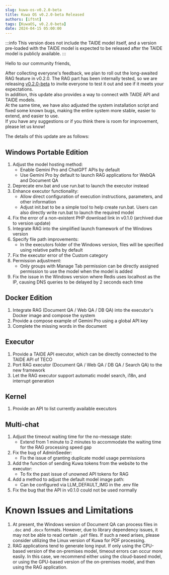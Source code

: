 ```yaml
---
slug: kuwa-os-v0.2.0-beta
title: Kuwa OS v0.2.0-beta Released
authors: [iftnt]
tags: [KuwaOS, v0.2.0-beta]
date: 2024-04-15 05:00:00
---
```


:::info
This version does not include the TAIDE model itself, and a version pre-loaded with the TAIDE model is expected to be released after the TAIDE model is publicly available.
:::

Hello to our community friends,  
  
After collecting everyone's feedback, we plan to roll out the long-awaited RAG feature in v0.2.0.
The RAG part has been internally tested, so we are releasing [v0.2.0-beta](https://github.com/kuwaai/genai-os/tree/v0.2.0-beta) to invite everyone to test it out and see if it meets your expectations.  
In addition, this update also provides a way to connect with TAIDE API and TAIDE models.  
At the same time, we have also adjusted the system installation script and fixed some known bugs, making the entire system more stable, easier to extend, and easier to use.  
If you have any suggestions or if you think there is room for improvement, please let us know!

<!-- truncate -->

The details of this update are as follows:
## Windows Portable Edition
1. Adjust the model hosting method:
   - Enable Gemini Pro and ChatGPT APIs by default
   - Use Gemini Pro by default to launch RAG applications for WebQA and Document QA
2. Deprecate env.bat and use run.bat to launch the executor instead
3. Enhance executor functionality:
   - Allow direct configuration of execution instructions, parameters, and other information
   - Adjust init.bat to be a simple tool to help create run.bat. Users can also directly write run.bat to launch the required model
4. Fix the error of a non-existent PHP download link in v0.1.0 (archived due to version update)
5. Integrate RAG into the simplified launch framework of the Windows version
6. Specify file path improvements:
   - In the executors folder of the Windows version, files will be specified using relative paths by default
7. Fix the executor error of the Custom category
8. Permission adjustment:
   - Only groups with Manage Tab permission can be directly assigned permission to use the model when the model is added
9. Fix the issue in the Windows version where Redis uses localhost as the IP, causing DNS queries to be delayed by 2 seconds each time

## Docker Edition
1. Integrate RAG (Document QA / Web QA / DB QA) into the executor's Docker image and compose the system
2. Provide a compose example of Gemini Pro using a global API key
3. Complete the missing words in the document

## Executor
1. Provide a TAIDE API executor, which can be directly connected to the TAIDE API of TECO
2. Port RAG executor (Document QA / Web QA / DB QA / Search QA) to the new framework
3. Let the RAG executor support automatic model search, i18n, and interrupt generation

## Kernel
1. Provide an API to list currently available executors

## Multi-chat
1. Adjust the timeout waiting time for the no-message state:
   - Extend from 1 minute to 2 minutes to accommodate the waiting time for the RAG processing speed gap
2. Fix the bug of AdminSeeder:
   - Fix the issue of granting duplicate model usage permissions
3. Add the function of sending Kuwa tokens from the website to the executor:
   - To fix the past issue of unowned API tokens for RAG
4. Add a method to adjust the default model image path:
   - Can be configured via LLM_DEFAULT_IMG in the .env file
5. Fix the bug that the API in v0.1.0 could not be used normally

# Known Issues and Limitations
1. At present, the Windows version of Document QA can process files in `.doc` and `.docx` formats. However, due to library dependency issues, it may not be able to read certain `.pdf` files. If such a need arises, please consider utilizing the Linux version of Kuwa for PDF processing.
2. RAG applications tend to generate long input. If only using the CPU-based version of the on-premises model, timeout errors can occur more easily.  In this case, we recommend either using the cloud-based model, or using the GPU-based version of the on-premises model, and then using the RAG application.